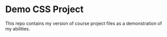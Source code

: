 # Demo CSS Project

This repo contains my version of course project files as a demonstration of my abilities.
